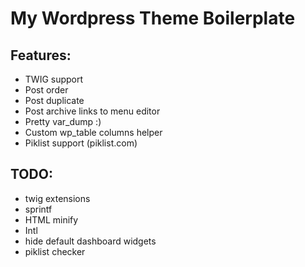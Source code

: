 # My Wordpress Theme Boilerplate

## Features:
* TWIG support
* Post order
* Post duplicate
* Post archive links to menu editor
* Pretty var_dump :)
* Custom wp_table columns helper
* Piklist support (piklist.com)

## TODO:
* twig extensions
 * sprintf
 * HTML minify
 * Intl
* hide default dashboard widgets
* piklist checker